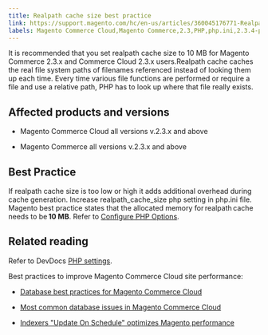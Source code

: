 ```yaml
---
title: Realpath cache size best practice
link: https://support.magento.com/hc/en-us/articles/360045176771-Realpath-cache-size-best-practice
labels: Magento Commerce Cloud,Magento Commerce,2.3,PHP,php.ini,2.3.4-p1,best practices,2.3.5-p1,2.3.x,realpath cache,2.3.1,2.3.4-p2,2.3.4,2.3.0,2.3.3,2.4,2.4.0,2.4.x,2.3.2,2.3.6,2.3.5-p2,2.3.3-p1,2.4.1,2.3.2-p2
---
```


It is recommended that you set realpath cache size to 10 MB for Magento Commerce 2.3.x and Commerce Cloud 2.3.x users.Realpath cache caches the real file system paths of filenames referenced instead of looking them up each time. Every time various file functions are performed or require a file and use a relative path, PHP has to look up where that file really exists.

## Affected products and versions

* Magento Commerce Cloud all versions v.2.3.x and above

* Magento Commerce all versions v.2.3.x and above

## Best Practice

If realpath cache size is too low or high it adds additional overhead during cache generation. Increase realpath\_cache\_size php setting in php.ini file. Magento best practice states that the allocated memory for realpath cache needs to be **10 MB**. Refer to [Configure PHP Options](https://devdocs.magento.com/cloud/project/project-conf-files_magento-app.html#customize-phpini-settings).

## Related reading

Refer to DevDocs [PHP settings](https://devdocs.magento.com/guides/v2.3/performance-best-practices/software.html#php-settings).

Best practices to improve Magento Commerce Cloud site performance:

* [Database best practices for Magento Commerce Cloud](https://support.magento.com/hc/en-us/articles/360041997312-Database-best-practices-for-Magento-Commerce-Cloud)

* [Most common database issues in Magento Commerce Cloud](https://support.magento.com/hc/en-us/articles/360041739651-Most-common-database-issues-in-Magento-Commerce-Cloud)

* [Indexers "Update On Schedule" optimizes Magento performance](https://support.magento.com/hc/en-us/articles/360040227191-Indexers-Update-On-Schedule-optimizes-Magento-performance-)



